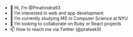 - 👋 Hi, I’m @Pmahindra93
- 👀 I’m interested in web and app development
- 🌱 I’m currently studying MS in Computer Science at NYU
- 💞️ I’m looking to collaborate on Ruby or React projects
- 📫 How to reach me via Twitter (@prateek9)

<!---
Pmahindra93/Pmahindra93 is a ✨ special ✨ repository because its `README.md` (this file) appears on your GitHub profile.
You can click the Preview link to take a look at your changes.
--->
